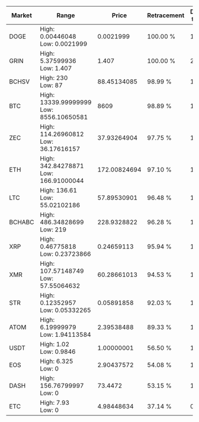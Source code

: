 | Market | Range | Price| Retracement | Doubles to 50% |
| --- | --- | --- | --- | --- |
| DOGE | High: 0.00446048<br />Low: 0.0021999 | 0.0021999 | 100.00 % | 1.51 |
| GRIN | High: 5.37599936<br />Low: 1.407 | 1.407 | 100.00 % | 2.41 |
| BCHSV | High: 230<br />Low: 87 | 88.45134085 | 98.99 % | 1.79 |
| BTC | High: 13339.99999999<br />Low: 8556.10650581 | 8609 | 98.89 % | 1.27 |
| ZEC | High: 114.26960812<br />Low: 36.17616157 | 37.93264904 | 97.75 % | 1.98 |
| ETH | High: 342.84278871<br />Low: 166.91000044 | 172.00824694 | 97.10 % | 1.48 |
| LTC | High: 136.61<br />Low: 55.02102186 | 57.89530901 | 96.48 % | 1.65 |
| BCHABC | High: 486.34828699<br />Low: 219 | 228.9328822 | 96.28 % | 1.54 |
| XRP | High: 0.46775818<br />Low: 0.23723866 | 0.24659113 | 95.94 % | 1.43 |
| XMR | High: 107.57148749<br />Low: 57.55064632 | 60.28661013 | 94.53 % | 1.37 |
| STR | High: 0.12352957<br />Low: 0.05332265 | 0.05891858 | 92.03 % | 1.50 |
| ATOM | High: 6.19999979<br />Low: 1.94113584 | 2.39538488 | 89.33 % | 1.70 |
| USDT | High: 1.02<br />Low: 0.9846 | 1.00000001 | 56.50 % | 1.00 |
| EOS | High: 6.325<br />Low: 0 | 2.90437572 | 54.08 % | 1.09 |
| DASH | High: 156.76799997<br />Low: 0 | 73.4472 | 53.15 % | 1.07 |
| ETC | High: 7.93<br />Low: 0 | 4.98448634 | 37.14 % | 0.00 |
